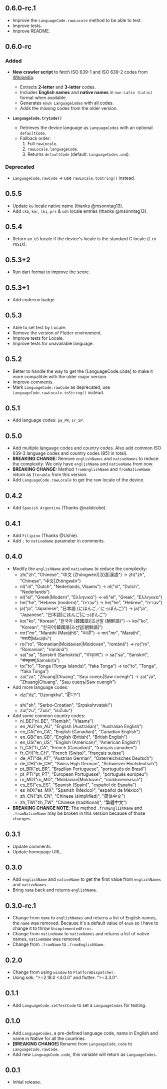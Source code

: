 ## 0.6.0-rc.1

- Improve the `LanguageCode.rawLocale` method to be able to test.
- Improve tests.
- Improve README.

## 0.6.0-rc

### Added

- **New crawler script** to fetch ISO 639-1 and ISO 639-2 codes from [Wikipedia](https://en.wikipedia.org/wiki/List_of_ISO_639-2_codes).
  - Extracts **2-letter** and **3-letter** codes.
  - Includes **English names** and **native names** in `non-Latin (Latin)` format when available.
  - Generates `enum LanguageCodes` with all codes.
  - Adds the missing codes from the older version.

- **`LanguageCode.tryCode()`**  
  - Retrieves the device language as `LanguageCodes` with an optional `defaultCode`.  
  - Fallback order:  
    1. Full `rawLocale`.  
    2. `rawLocale.languageCode`.  
    3. Returns `defaultCode` (default: `LanguageCodes.und`).  

### Deprecated

- `LanguageCode.rawCode` → use `rawLocale.toString()` instead.

## 0.5.5

- Update `ku` locale native name (thanks @msonntag13).
- Add `ckb`, `kmr`, `lki`, `prs` & `sdh` locale entries (thanks @msonntag13).

## 0.5.4

- Return `en_US` locale if the device's locale is the standard C locale (`C` or `POSIX`).

## 0.5.3+2

- Run dart format to improve the score.

## 0.5.3+1

- Add codecov badge.

## 0.5.3

- Able to set test by Locale.
- Remove the version of Flutter environment.
- Improve tests for Locale.
- Improve tests for unavailable language.

## 0.5.2

- Better to handle the way to get the [LanguageCode.code] to make it more compatible with the older major version.
- Improve comments.
- Mark `LanguageCode.rawCode` as deprecated, use `LanguageCode.rawLocale.toString()` instead.

## 0.5.1

- Add language codes: `pa_PK`, `sr_SP`.

## 0.5.0

- Add multiple language codes and country codes. Also add common ISO 639-3 language codes and country codes (851 in total).
- **BREAKING CHANGE:** Remove `englishNames` and `nativeNames` to reduce the complexity. We only have `englishName` and `nativeName` from now.
- **BREAKING CHANGE:** Method `fromEnglishName` and `fromNativeName` return as `Iterable` from this version.
- Add `LanguageCode.rawLocale` to get the raw locale of the device.

## 0.4.2

- Add `Spanish Argentina` (Thanks @validcube).

## 0.4.1

- Add `Filipino` (Thanks @Ushie).
- Add `:` to `nativeName` parameter in comments.

## 0.4.0

- Modify the `englishName` and `nativeName` to reduce the complexity:
  - zh("zh", "Chinese", "中文 (Zhōngwén)|汉语|漢語") -> zh("zh", "Chinese", "中文|Zhōngwén")
  - nl("nl", "Dutch", "Nederlands, Vlaams") -> nl("nl", "Dutch", "Nederlands")
  - el("el", "Greek|Modern", "Ελληνικά") -> el("el", "Greek", "Ελληνικά")
  - he("he", "Hebrew (modern)", "עברית") -> he("he", "Hebrew", "עברית")
  - ja("ja", "Japanese", "日本語 (にほんご／にっぽんご)") -> ja("ja", "Japanese", "日本語|にほんご|にっぽんご")
  - ko("ko", "Korean", "한국어 (韓國語)|조선말 (朝鮮語)") -> ko("ko", "Korean", "한국어|韓國語|조선말|朝鮮語|")
  - mr("mr", "Marathi (Marāṭhī)", "मराठी") -> mr("mr", "Marathi", "मराठी|Marāṭhī")
  - ro("ro", "Romanian|Moldavian|Moldovan", "română") -> ro("ro", "Romanian", "română")
  - sa("sa", "Sanskrit (Saṁskṛta)", "संस्कृतम्") -> sa("sa", "Sanskrit", "संस्कृतम्|Saṁskṛta")
  - to("to", "Tonga (Tonga Islands)", "faka Tonga") -> to("to", "Tonga", "faka Tonga")
  - za("za", "Zhuang|Chuang", "Saɯ cueŋƅ|Saw cuengh") -> za("za", "Zhuang|Chuang", "Saɯ cueŋƅ|Saw cuengh")
- Add more language codes:
  - dz("dz", "Dzongkha", "རྫོང་ཁ")
  - sh("sh", "Serbo-Croatian", "Srpskohrvatski")
  - zu("zu", "Zulu", "isiZulu")
- Add some common country codes:
  - nl_BE("nl_BE", "Flemish", "Vlaams")
  - en_AU("en_AU", "English (Australian)", "Australian English")
  - en_CA("en_CA", "English (Canadian)", "Canadian English")
  - en_GB("en_GB", "English (British)", "British English")
  - en_US("en_US", "English (American)", "American English")
  - fr_CA("fr_CA", "French (Canadian)", "français canadien")
  - fr_CH("fr_CH", "French (Swiss)", "français suisse")
  - de_AT("de_AT", "Austrian German", "Österreichisches Deutsch")
  - de_CH("de_CH", "Swiss High German", "Schweizer Hochdeutsch")
  - pt_BR("pt_BR", "Brazilian Portuguese", "português do Brasil")
  - pt_PT("pt_PT", "European Portuguese", "português europeu")
  - ro_MD("ro_MD", "Moldavian|Moldovan", "moldovenească")
  - es_ES("es_ES", "Spanish (Spain)", "español de España")
  - es_MX("es_MX", "Spanish (Mexico)", "español de México")
  - zh_CN("zh_CN", "Chinese (simplified)", "简体中文")
  - zh_TW("zh_TW", "Chinese (traditional)", "繁體中文")
- **BREAKING CHANGE NOTE**: The method `.fromEnglishName` and `.fromNativeName` may be broken in this version because of those changes.

## 0.3.1

- Update comments.
- Update homepage URL.

## 0.3.0

- Add `englishName` and `nativeName` to get the first value from `englishNames` and `nativeNames`.
- Bring `name` back and returns `englishName`.

## 0.3.0-rc.1

- Change from `name` to `englishNames` and returns a list of English names, the `name` was removed. Because it's a default value of `enum` so I have to change it to throw `UnimplementedError`.
- Change from `nativeName` to `nativeNames` and returns a list of native names, `nativeName` was removed.
- Change from `.fromName` to `.fromEnglishName`.

## 0.2.0

- Change from using `window` to `PlatformDispatcher`.
- Using sdk: ">=2.18.0 <4.0.0" and flutter: ">=3.3.0".

## 0.1.1

- Add `LanguageCode.setTestCode` to set a `LanguageCodes` for testing.

## 0.1.0

- Add `LanguageCodes`, a pre-defined language code, name in English and name in Native for all the countries.
- **[BREAKING CHANGE]** Rename from `LanguageCode.code` to `LanguageCode.rawCode`.
- Add new `LanguageCode.code`, this variable will return as `LanguageCodes`.

## 0.0.1

- Initial release.
